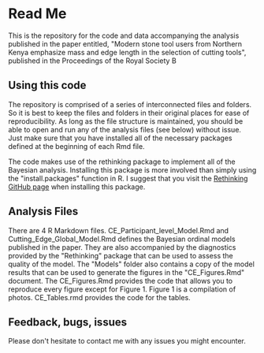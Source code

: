 # Read Me

This is the repository for the code and data accompanying the analysis published in the paper entitled, "Modern stone tool users from Northern Kenya emphasize mass and edge length in the selection of cutting tools", published in the Proceedings of the Royal Society B

## Using this code
The repository is comprised of a series of interconnected files and folders. So it is best to keep the files and folders in their original places for ease of reproducibility. As long as the file structure is maintained, you should be able to open and run any of the analysis files (see below) without issue. Just make sure that you have installed all of the necessary packages defined at the beginning of each Rmd file. 

The code makes use of the rethinking package to implement all of the Bayesian analysis. Installing this package is more involved than simply using the "install.packages" function in R. I suggest that you visit the [Rethinking GitHub page](https://github.com/rmcelreath/rethinking) when installing this package. 

## Analysis Files

There are  4 R Markdown files. CE_Participant_level_Model.Rmd and Cutting_Edge_Global_Model.Rmd defines the Bayesian ordinal models published in the paper. They are also accompanied by the diagnostics provided by the "Rethinking" package that can be used to assess the quality of the model. The "Models" folder also contains a copy of the model results that can be used to generate the figures in the "CE_Figures.Rmd" document. The CE_Figures.Rmd provides the code that allows you to reproduce every figure except for Figure 1. Figure 1 is a compilation of photos. CE_Tables.rmd provides the code for the tables.

## Feedback, bugs, issues

Please don't hesitate to contact me with any issues you might encounter.
